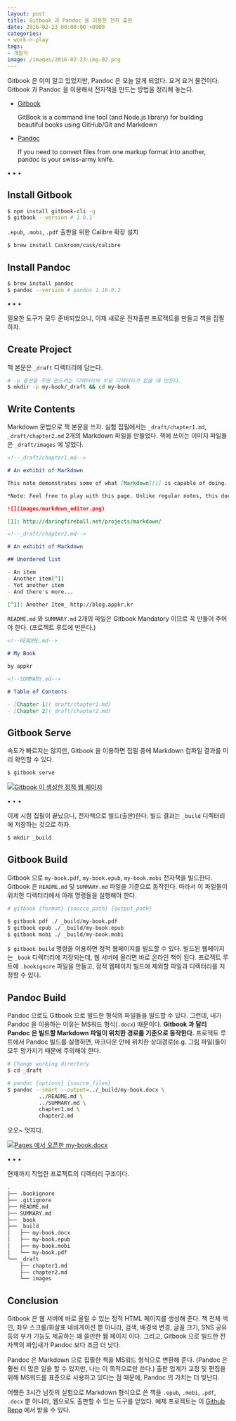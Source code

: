 ```yaml
---
layout: post
title: Gitbook 과 Pandoc 을 이용한 전자 출판
date: 2016-02-23 00:00:00 +0900
categories:
- work-n-play
tags:
- 개발자
image: /images/2016-02-23-img-02.png
---
```


Gitbook 은 이미 알고 있었지만, Pandoc 은 오늘 알게 되었다. 요거 요거 물건이다. Gitbook 과 Pandoc 을 이용해서 전자책을 만드는 방법을 정리해 놓는다.

-   [Gitbook](https://github.com/GitbookIO/gitbook)

    GitBook is a command line tool (and Node.js library) for building beautiful books using GitHub/Git and Markdown
    
-   [Pandoc](http://pandoc.org/)

    If you need to convert files from one markup format into another, pandoc is your swiss-army knife.

<!--more-->

<div class="spacer">• • •</div>

## Install Gitbook

```bash
$ npm install gitbook-cli -g
$ gitbook --version # 1.0.1
```

`.epub`, `.mobi`, `.pdf` 출판을 위한 Calibre 확장 설치

```bash
$ brew install Caskroom/cask/calibre
```

## Install Pandoc

```bash
$ brew install pandoc
$ pandoc --version # pandoc 1.16.0.2
```

<div class="spacer">• • •</div>

필요한 도구가 모두 준비되었으니, 이제 새로운 전자출판 프로젝트를 만들고 책을 집필하자.

## Create Project

책 본문은 `_draft` 디렉터리에 담는다.

```bash
# -p 옵션을 주면 만드려는 디렉터리의 부모 디렉터리가 없을 때 만든다.
$ mkdir -p my-book/_draft && cd my-book
```

## Write Contents

Markdown 문법으로 책 본문을 쓰자. 실험 집필에서는 `_draft/chapter1.md`, `_draft/chapter2.md` 2개의 Markdown 파일을 만들었다. 책에 쓰이는 이미지 파일들은 `_draft/images` 에 넣었다.

```markdown
<!--_draft/chapter1.md-->

# An exhibit of Markdown

This note demonstrates some of what [Markdown][1] is capable of doing.

*Note: Feel free to play with this page. Unlike regular notes, this doesn't automatically save itself.*

![](images/markdown_editor.png)

[1]: http://daringfireball.net/projects/markdown/
```

```markdown
<!--_draft/chapter2.md-->

# An exhibit of Markdown

## Unordered list

- An item
- Another item[^1]
- Yet another item
- And there's more...

[^1]: Another Item_ http://blog.appkr.kr 
```

`README.md` 와 `SUMMARY.md` 2개의 파일은 Gitbook Mandatory 이므로 꼭 만들어 주어야 한다. (프로젝트 루트에 만든다.)

```markdown
<!--README.md-->

# My Book

by appkr
```

```markdown
<!--SUMMARY.md-->

# Table of Contents

- [Chapter 1](_draft/chapter1.md)
- [Chapter 2](_draft/chapter2.md)
```

## Gitbook Serve

속도가 빠르지는 않지만, Gitbook 을 이용하면 집필 중에 Markdown 컴파일 결과를 미리 확인할 수 있다.

```bash
$ gitbook serve
```

[![Gitbook 이 생성한 정적 웹 페이지](/images/2016-02-23-img-02.png)](/images/2016-02-23-img-02.png)

<div class="spacer">• • •</div>

이제 시험 집필이 끝났으니, 전자책으로 빌드(출판)한다. 빌드 결과는 `_build` 디렉터리에 저장하는 것으로 하자.

```bash
$ mkdir _build
```

## Gitbook Build

Gitbook 으로 `my-book.pdf`, `my-book.epub`, `my-book.mobi` 전자책을 빌드한다. Gitbook 은 `README.md` 및 `SUMMARY.md` 파일을 기준으로 동작한다. 따라서 이 파일들이 위치한 디렉터리에서 아래 명령들을 실행해야 한다.

```bash
# gitbook {format} {source_path} {output_path}

$ gitbook pdf ./ _build/my-book.pdf
$ gitbook epub ./ _build/my-book.epub
$ gitbook mobi ./ _build/my-book.mobi
```

`$ gitbook build` 명령을 이용하면 정적 웹페이지를 빌드할 수 있다. 빌드된 웹페이지는 `_book` 디렉터리에 저장되는데, 웹 서버에 올리면 바로 온라인 책이 된다. 프로젝트 루트에 `.bookignore` 파일을 만들고, 정적 웹페이지 빌드에 제외할 파일과 디렉터리를 지정할 수 있다.

## Pandoc Build

Pandoc 으로도 Gitbook 으로 빌드한 형식의 파일들을 빌드할 수 있다. 그런데, 내가 Pandoc 을 이용하는 이유는 MS워드 형식(`.docx`) 때문이다. **Gitbook 과 달리 Pandoc 은 빌드할 Markdown 파일이 위치한 경로를 기준으로 동작한다.** 프로젝트 루트에서 Pandoc 빌드를 실행하면, 마크다운 안에 위치한 상대경로(e.g. 그림 파일)들이 모두 망가지기 때문에 주의해야 한다. 

```bash
# Change working directory
$ cd _draft

# pandoc {options} {source_files}
$ pandoc --smart --output=../_build/my-book.docx \
          ../README.md \
          ../SUMMARY.md \
          chapter1.md \
          chapter2.md
```

오오~ 멋지다.

[![Pages 에서 오픈한 my-book.docx](/images/2016-02-23-img-01.png)](/images/2016-02-23-img-01.png)

<div class="spacer">• • •</div>

현재까지 작업한 프로젝트의 디렉터리 구조이다.

```bash
.
├── .bookignore
├── .gitignore
├── README.md
├── SUMMARY.md
├── _book
├── _build
│   ├── my-book.docx
│   ├── my-book.epub
│   ├── my-book.mobi
│   └── my-book.pdf
└── _draft
    ├── chapter1.md
    ├── chapter2.md
    └── images
```

## Conclusion

Gitbook 은 웹 서버에 바로 올릴 수 있는 정적 HTML 페이지를 생성해 준다. 책 전체 색인, 좌우 스크롤/화살표 네비게이션 뿐 아니라, 검색, 배경색 변경, 글꼴 크기, SNS 공유 등의 부가 기능도 제공하는 꽤 쓸만한 웹 페이지 이다. 그리고, Gitbook 으로 빌드한 전자책의 짜임새가 Pandoc 보다 조금 더 낫다.

Pandoc 은 Markdown 으로 집필한 책을 MS워드 형식으로 변환해 준다. (Pandoc 은 훨씬 더 많은 일을 할 수 있지만, 나는 이 목적으로만 쓴다.) 출판 업계가 교정 및 편집을 위해 MS워드를 표준으로 사용하고 있다는 점 때문에, Pandoc 의 가치는 더 빛난다. 

어쨌든 3시간 남짓의 실험으로 Markdown 형식으로 쓴 책을 `.epub`, `.mobi`, `.pdf`, `.docx` 뿐 아니라, 웹으로도 출판할 수 있는 도구를 얻었다. 예제 프로젝트는 이 [Github Repo](https://github.com/appkr/book-writing-kit) 에서 받을 수 있다.
